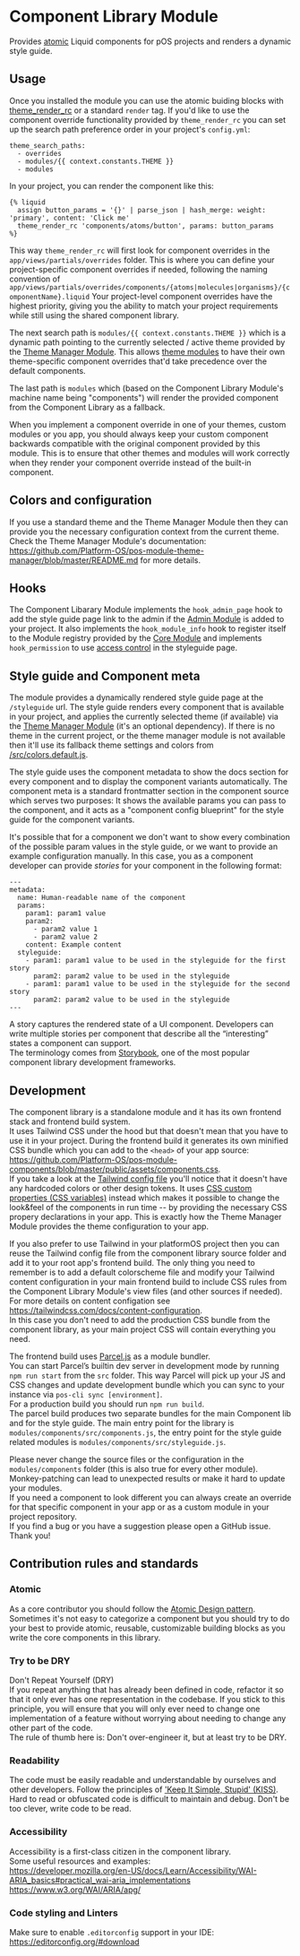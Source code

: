 # Component Library Module

Provides [atomic](https://atomicdesign.bradfrost.com/table-of-contents/) Liquid components for pOS projects and renders a dynamic style guide.

## Usage

Once you installed the module you can use the atomic buiding blocks with [theme_render_rc](https://documentation.platformos.com/api-reference/liquid/platformos-tags#theme_render_rc) or a standard `render` tag.
If you'd like to use the component override functionality provided by `theme_render_rc` you can set up the search path preference order in your project's `config.yml`:

```
theme_search_paths:
  - overrides
  - modules/{{ context.constants.THEME }}
  - modules
```

In your project, you can render the component like this:

```
{% liquid
  assign button_params = '{}' | parse_json | hash_merge: weight: 'primary', content: 'Click me'
  theme_render_rc 'components/atoms/button', params: button_params
%}
```

This way `theme_render_rc` will first look for component overrides in the `app/views/partials/overrides` folder. This is where you can define your project-specific component overrides if needed, following the naming convention of `app/views/partials/overrides/components/{atoms|molecules|organisms}/{componentName}.liquid`
Your project-level component overrides have the highest priority, giving you the ability to match your project requirements while still using the shared component library.

The next search path is `modules/{{ context.constants.THEME }}` which is a dynamic path pointing to the currently selected / active theme provided by the [Theme Manager Module](https://github.com/Platform-OS/pos-module-theme-manager). This allows [theme modules](https://github.com/Platform-OS/pos-theme-module-template) to have their own theme-specific component overrides that'd take precedence over the default components.

The last path is `modules` which (based on the Component Library Module's machine name being "components") will render the provided component from the Component Library as a fallback.

When you implement a component override in one of your themes, custom modules or you app, you should always keep your custom component backwards compatible with the original component provided by this module. This is to ensure that other themes and modules will work correctly when they render your component override instead of the built-in component. 

## Colors and configuration

If you use a standard theme and the Theme Manager Module then they can provide you the necessary configuration context from the current theme.  
Check the Theme Manager Module's documentation: https://github.com/Platform-OS/pos-module-theme-manager/blob/master/README.md for more details.

## Hooks

The Component Libarary Module implements the `hook_admin_page` hook to add the style guide page link to the admin if the [Admin Module](https://github.com/Platform-OS/pos-module-admin) is added to your project.
It also implements the `hook_module_info` hook to register itself to the Module registry provided by the [Core Module](https://github.com/Platform-OS/pos-module-core) and implements `hook_permission` to use [access control](https://github.com/Platform-OS/pos-module-permission) in the styleguide page.

## Style guide and Component meta

The module provides a dynamically rendered style guide page at the `/styleguide` url.
The style guide renders every component that is available in your project, and applies the currently selected theme (if available) via the [Theme Manager Module](https://github.com/Platform-OS/pos-module-theme-manager) (it's an optional dependency). If there is no theme in the current project, or the theme manager module is not available then it'll use its fallback theme settings and colors from [/src/colors.default.js](https://github.com/Platform-OS/pos-module-components/blob/master/src/colors.default.js).

The style guide uses the component metadata to show the docs section for every component and to display the component variants automatically.
The component meta is a standard frontmatter section in the component source which serves two purposes: It shows the available params you can pass to the component, and it acts as a "component config blueprint" for the style guide for the component variants.

It's possible that for a component we don't want to show every combination of the possible param values in the style guide, or we want to provide an example configuration manually. In this case, you as a component developer can provide _stories_ for your component in the following format:

```
---
metadata:
  name: Human-readable name of the component
  params:
    param1: param1 value
    param2:
      - param2 value 1
      - param2 value 2
    content: Example content
  styleguide:
    - param1: param1 value to be used in the styleguide for the first story
      param2: param2 value to be used in the styleguide
    - param1: param1 value to be used in the styleguide for the second story
      param2: param2 value to be used in the styleguide
---
```

A story captures the rendered state of a UI component. Developers can write multiple stories per component that describe all the “interesting” states a component can support.  
The terminology comes from [Storybook](https://storybook.js.org/), one of the most popular component library development frameworks.

## Development

The component library is a standalone module and it has its own frontend stack and frontend build system.  
It uses Tailwind CSS under the hood but that doesn't mean that you have to use it in your project. During the frontend build it generates its own minified CSS bundle which you can add to the `<head>` of your app source: https://github.com/Platform-OS/pos-module-components/blob/master/public/assets/components.css.  
If you take a look at the [Tailwind config file](https://github.com/Platform-OS/pos-module-components/blob/master/src/tailwind.config.js) you'll notice that it doesn't have any hardcoded colors or other design tokens. It uses [CSS custom properties (CSS variables)](https://developer.mozilla.org/en-US/docs/Web/CSS/Using_CSS_custom_properties) instead which makes it possible to change the look&feel of the components in run time -- by providing the necessary CSS propery declarations in your app. This is exactly how the Theme Manager Module provides the theme configuration to your app.

If you also prefer to use Tailwind in your platformOS project then you can reuse the Tailwind config file from the component library source folder and add it to your root app's frontend build. The only thing you need to remember is to add a default colorscheme file and modify your Tailwind content configuration in your main frontend build to include CSS rules from the Component Library Module's view files (and other sources if needed). For more details on content configation see https://tailwindcss.com/docs/content-configuration.  
In this case you don't need to add the production CSS bundle from the component library, as your main project CSS will contain everything you need.

The frontend build uses [Parcel.js](https://parceljs.org/) as a module bundler.  
You can start Parcel’s builtin dev server in development mode by running `npm run start` from the `src` folder.
This way Parcel will pick up your JS and CSS changes and update development bundle which you can sync to your instance via `pos-cli sync [environment]`.  
For a production build you should run `npm run build`.  
The parcel build produces two separate bundles for the main Component lib and for the style guide. The main entry point for the library is `modules/components/src/components.js`, the entry point for the style guide related modules is `modules/components/src/styleguide.js`.

Please never change the source files or the configuration in the `modules/components` folder (this is also true for every other module).  
Monkey-patching can lead to unexpected results or make it hard to update your modules.  
If you need a component to look different you can always create an override for that specific component in your app or as a custom module in your project repository.  
If you find a bug or you have a suggestion please open a GitHub issue. Thank you! 

## Contribution rules and standards

### Atomic
As a core contributor you should follow the [Atomic Design pattern](https://atomicdesign.bradfrost.com/table-of-contents/). Sometimes it's not easy to categorize a component but you should try to do your best to provide atomic, reusable, customizable building blocks as you write the core components in this library.  

### Try to be DRY
Don't Repeat Yourself (DRY)  
If you repeat anything that has already been defined in code, refactor it so that it only ever has one representation in the codebase. If you stick to this principle, you will ensure that you will only ever need to change one implementation of a feature without worrying about needing to change any other part of the code.  
The rule of thumb here is: Don't over-engineer it, but at least try to be DRY.

### Readability
The code must be easily readable and understandable by ourselves and other developers. Follow the principles of ['Keep It Simple, Stupid' (KISS)](https://en.wikipedia.org/wiki/KISS_principle). Hard to read or obfuscated code is difficult to maintain and debug. Don't be too clever, write code to be read.

### Accessibility
Accessibility is a first-class citizen in the component library.  
Some useful resources and examples:  
https://developer.mozilla.org/en-US/docs/Learn/Accessibility/WAI-ARIA_basics#practical_wai-aria_implementations  
https://www.w3.org/WAI/ARIA/apg/  

### Code styling and Linters 
Make sure to enable `.editorconfig` support in your IDE: https://editorconfig.org/#download  
